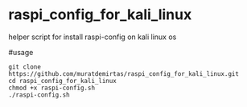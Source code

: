 # raspi_config_for_kali_linux
helper script for install raspi-config on kali linux os





#usage
```
git clone https://github.com/muratdemirtas/raspi_config_for_kali_linux.git
cd raspi_config_for_kali_linux
chmod +x raspi-config.sh
./raspi-config.sh

```



